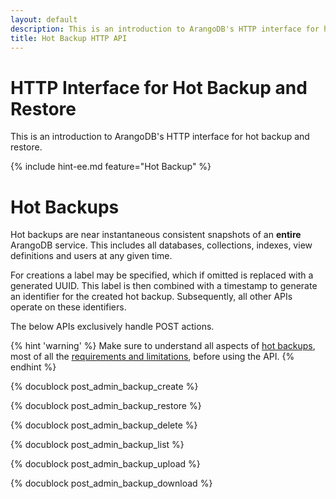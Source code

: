 ```yaml
---
layout: default
description: This is an introduction to ArangoDB's HTTP interface for hot backup and restore
title: Hot Backup HTTP API
---
```

HTTP Interface for Hot Backup and Restore
=========================================

This is an introduction to ArangoDB's HTTP interface for hot backup and restore.

{% include hint-ee.md feature="Hot Backup" %}

Hot Backups
===========

Hot backups are near instantaneous consistent snapshots of an
**entire** ArangoDB service. This includes all databases, collections,
indexes, view definitions and users at any given time. 

For creations a label may be specified, which if omitted
is replaced with a generated UUID. This label is then combined with a
timestamp to generate an identifier for the created
hot backup. Subsequently, all other APIs operate on these identifiers.

The below APIs exclusively handle POST actions.

{% hint 'warning' %}
Make sure to understand all aspects of [hot backups](../backup-restore.html#hot-backups),
most of all the [requirements and limitations](../backup-restore.html#hot-backup-limitations),
before using the API.
{% endhint %}

{% docublock post_admin_backup_create %}

{% docublock post_admin_backup_restore %}

{% docublock post_admin_backup_delete %}

{% docublock post_admin_backup_list %}

{% docublock post_admin_backup_upload %}

{% docublock post_admin_backup_download %}
